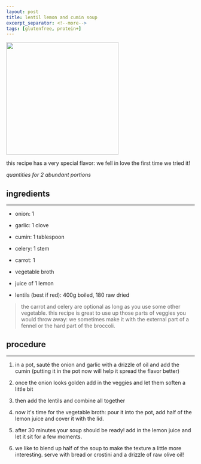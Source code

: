 ```yaml
---
layout: post
title: lentil lemon and cumin soup
excerpt_separator: <!--more-->
tags: [glutenfree, protein+]
---
```


 <img src="../../../images/red-lentil-soup.jpeg" width="300">
 
 <!--more-->

this recipe has a very special flavor: we fell in love the first time we tried it!

*quantities for 2 abundant portions*


## ingredients
---

- onion: 1
  
- garlic: 1 clove
  
- cumin: 1 tablespoon  
  
- celery: 1 stem
  
- carrot: 1
  
- vegetable broth  

- juice of 1 lemon

- lentils (best if red): 400g boiled, 180 raw dried

> the carrot and celery are optional as long as you use some other vegetable. this recipe is great to use up those parts of veggies you would throw away: we sometimes make it with the external part of a fennel or the hard part of the broccoli.

## procedure
---

1. in a pot, sauté the onion and garlic with a drizzle of oil and add the cumin (putting it in the pot now will help it spread the flavor better)
   
2. once the onion looks golden add in the veggies and let them soften a little bit
    
3. then add the lentils and combine all together

4. now it's time for the vegetable broth: pour it into the pot, add half of the lemon juice and cover it with the lid.

5. after 30 minutes your soup should be ready! add in the lemon juice and let it sit for a few moments.

6. we like to blend up half of the soup to make the texture a little more interesting. serve with bread or crostini and a drizzle of raw olive oil!

